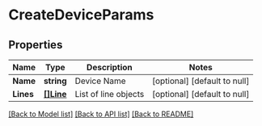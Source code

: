 # CreateDeviceParams

## Properties
Name | Type | Description | Notes
------------ | ------------- | ------------- | -------------
**Name** | **string** | Device Name | [optional] [default to null]
**Lines** | [**[]Line**](Line.md) | List of line objects | [optional] [default to null]

[[Back to Model list]](../README.md#documentation-for-models) [[Back to API list]](../README.md#documentation-for-api-endpoints) [[Back to README]](../README.md)


